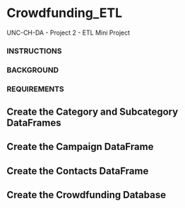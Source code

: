 # Crowdfunding_ETL
UNC-CH-DA - Project 2 - ETL Mini Project

### **INSTRUCTIONS**

### **BACKGROUND**

### **REQUIREMENTS**

## **Create the Category and Subcategory DataFrames**

## **Create the Campaign DataFrame**

## **Create the Contacts DataFrame**

## **Create the Crowdfunding Database**
